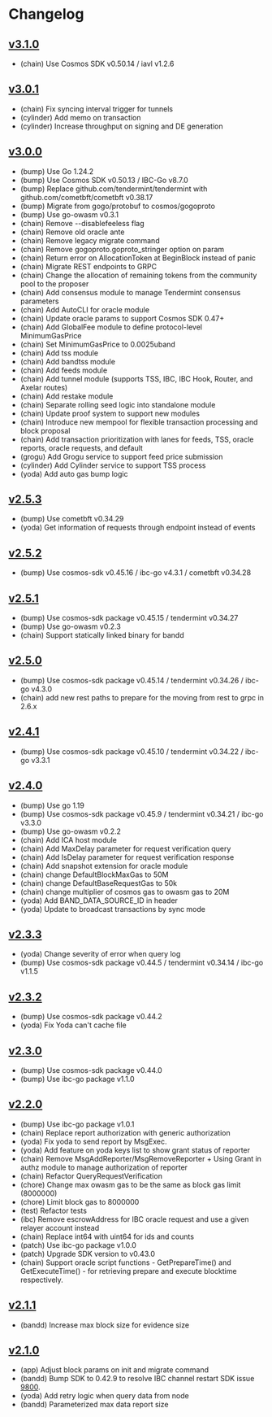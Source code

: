 # Changelog

## [v3.1.0](https://github.com/bandprotocol/chain/releases/tag/v3.1.0)

* (chain) Use Cosmos SDK v0.50.14 / iavl v1.2.6

## [v3.0.1](https://github.com/bandprotocol/chain/releases/tag/v3.0.1)

* (chain) Fix syncing interval trigger for tunnels
* (cylinder) Add memo on transaction
* (cylinder) Increase throughput on signing and DE generation

## [v3.0.0](https://github.com/bandprotocol/chain/releases/tag/v3.0.0)

* (bump) Use Go 1.24.2
* (bump) Use Cosmos SDK v0.50.13 / IBC-Go v8.7.0
* (bump) Replace github.com/tendermint/tendermint with github.com/cometbft/cometbft v0.38.17
* (bump) Migrate from gogo/protobuf to cosmos/gogoproto
* (bump) Use go-owasm v0.3.1
* (chain) Remove --disablefeeless flag
* (chain) Remove old oracle ante
* (chain) Remove legacy migrate command
* (chain) Remove gogoproto.goproto_stringer option on param
* (chain) Return error on AllocationToken at BeginBlock instead of panic
* (chain) Migrate REST endpoints to GRPC
* (chain) Change the allocation of remaining tokens from the community pool to the proposer
* (chain) Add consensus module to manage Tendermint consensus parameters
* (chain) Add AutoCLI for oracle module
* (chain) Update oracle params to support Cosmos SDK 0.47+
* (chain) Add GlobalFee module to define protocol-level MinimumGasPrice
* (chain) Set MinimumGasPrice to 0.0025uband
* (chain) Add tss module
* (chain) Add bandtss module
* (chain) Add feeds module
* (chain) Add tunnel module (supports TSS, IBC, IBC Hook, Router, and Axelar routes)
* (chain) Add restake module
* (chain) Separate rolling seed logic into standalone module
* (chain) Update proof system to support new modules
* (chain) Introduce new mempool for flexible transaction processing and block proposal
* (chain) Add transaction prioritization with lanes for feeds, TSS, oracle reports, oracle requests, and default
* (grogu) Add Grogu service to support feed price submission
* (cylinder) Add Cylinder service to support TSS process
* (yoda) Add auto gas bump logic

## [v2.5.3](https://github.com/bandprotocol/chain/releases/tag/v2.5.3)

* (bump) Use cometbft v0.34.29
* (yoda) Get information of requests through endpoint instead of events

## [v2.5.2](https://github.com/bandprotocol/chain/releases/tag/v2.5.2)

* (bump) Use cosmos-sdk v0.45.16 / ibc-go v4.3.1 / cometbft v0.34.28

## [v2.5.1](https://github.com/bandprotocol/chain/releases/tag/v2.5.1)

* (bump) Use cosmos-sdk package v0.45.15 / tendermint v0.34.27
* (bump) Use go-owasm v0.2.3
* (chain) Support statically linked binary for bandd

## [v2.5.0](https://github.com/bandprotocol/chain/releases/tag/v2.5.0)

* (bump) Use cosmos-sdk package v0.45.14 / tendermint v0.34.26 / ibc-go v4.3.0
* (chain) add new rest paths to prepare for the moving from rest to grpc in 2.6.x

## [v2.4.1](https://github.com/bandprotocol/chain/releases/tag/v2.4.1)

* (bump) Use cosmos-sdk package v0.45.10 / tendermint v0.34.22 / ibc-go v3.3.1

## [v2.4.0](https://github.com/bandprotocol/chain/releases/tag/v2.4.0)

* (bump) Use go 1.19
* (bump) Use cosmos-sdk package v0.45.9 / tendermint v0.34.21 / ibc-go v3.3.0
* (bump) Use go-owasm v0.2.2
* (chain) Add ICA host module
* (chain) Add MaxDelay parameter for request verification query
* (chain) Add IsDelay parameter for request verification response
* (chain) Add snapshot extension for oracle module
* (chain) change DefaultBlockMaxGas to 50M
* (chain) change DefaultBaseRequestGas to 50k
* (chain) change multiplier of cosmos gas to owasm gas to 20M
* (yoda) Add BAND_DATA_SOURCE_ID in header
* (yoda) Update to broadcast transactions by sync mode

## [v2.3.3](https://github.com/bandprotocol/chain/releases/tag/v2.3.3)

* (yoda) Change severity of error when query log
* (bump) Use cosmos-sdk package v0.44.5 / tendermint v0.34.14 / ibc-go v1.1.5

## [v2.3.2](https://github.com/bandprotocol/chain/releases/tag/v2.3.2)

* (bump) Use cosmos-sdk package v0.44.2
* (yoda) Fix Yoda can't cache file

## [v2.3.0](https://github.com/bandprotocol/chain/releases/tag/v2.3.0)

* (bump) Use cosmos-sdk package v0.44.0
* (bump) Use ibc-go package v1.1.0

## [v2.2.0](https://github.com/bandprotocol/chain/releases/tag/v2.2.0)

* (bump) Use ibc-go package v1.0.1
* (chain) Replace report authorization with generic authorization
* (yoda) Fix yoda to send report by MsgExec.
* (yoda) Add feature on yoda keys list to show grant status of reporter
* (chain) Remove MsgAddReporter/MsgRemoveReporter + Using Grant in authz module to manage authorization of reporter
* (chain) Refactor QueryRequestVerification
* (chore) Change max owasm gas to be the same as block gas limit (8000000)
* (chore) Limit block gas to 8000000
* (test) Refactor tests
* (ibc) Remove escrowAddress for IBC oracle request and use a given relayer account instead
* (chain) Replace int64 with uint64 for ids and counts
* (patch) Use ibc-go package v1.0.0
* (patch) Upgrade SDK version to v0.43.0
* (chain) Support oracle script functions - GetPrepareTime() and GetExecuteTime() - for retrieving prepare and execute blocktime respectively.

## [v2.1.1](https://github.com/bandprotocol/chain/releases/tag/v2.1.1)

* (bandd) Increase max block size for evidence size

## [v2.1.0](https://github.com/bandprotocol/chain/releases/tag/v2.1.0)

* (app) Adjust block params on init and migrate command
* (bandd) Bump SDK to 0.42.9 to resolve IBC channel restart SDK issue [9800](https://github.com/cosmos/cosmos-sdk/issues/9800).
* (yoda) Add retry logic when query data from node
* (bandd) Parameterized max data report size
